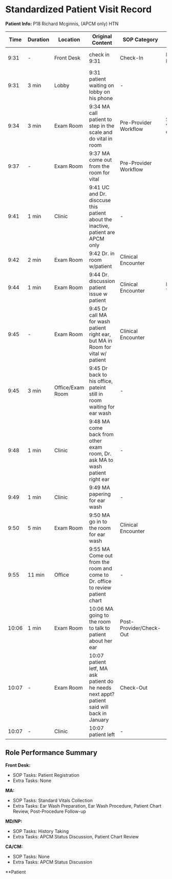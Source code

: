 # Standardized Patient Visit Record

**Patient Info:** P18 Richard Mcginnis, (APCM only) HTN

| Time | Duration | Location | Original Content | SOP Category | SOP Task | Completed Checklist | Primary Role | Extra Task |
|------|----------|----------|------------------|--------------|----------|-------------------|--------------|------------|
| 9:31 | - | Front Desk | check in 9:31 | Check-In | Patient Registration | ☐ Arrival time recorded | Front Desk | - |
| 9:31 | 3 min | Lobby | 9:31 patient waiting on lobby on his phone | - | - | - | Patient | - |
| 9:34 | 3 min | Exam Room | 9:34 MA call patient to step in the scale and do vital in room | Pre-Provider Workflow | Standard Vitals Collection | ☐ ID verified<br>☐ Vitals collected<br>☐ Documented in EHR | MA | - |
| 9:37 | - | Exam Room | 9:37 MA come out from the room for vital | Pre-Provider Workflow | - | - | MA | - |
| 9:41 | 1 min | Clinic | 9:41 UC and Dr. disccuse this patient about the inactive, patient are APCM only | - | - | - | CA/CM, MD/NP | APCM Status Discussion |
| 9:42 | 2 min | Exam Room | 9:42 Dr. in room w/patient | Clinical Encounter | - | - | MD/NP | - |
| 9:44 | 1 min | Exam Room | 9:44 Dr. discussion patient issue w patient | Clinical Encounter | History Taking | ☐ Chief complaint reviewed | MD/NP | - |
| 9:45 | - | Exam Room | 9:45 Dr call MA for wash patient right ear, but MA in Room for vital w/ patient | Clinical Encounter | - | - | MD/NP | - |
| 9:45 | 3 min | Office/Exam Room | 9:45 Dr back to his office, pateint still in room waiting for ear wash | - | - | - | MD/NP, Patient | - |
| 9:48 | 1 min | Clinic | 9:48 MA come back from other exam room, Dr. ask MA to wash patient right ear | - | - | - | MD/NP, MA | - |
| 9:49 | 1 min | Clinic | 9:49 MA papering for ear wash | - | - | - | MA | Ear Wash Preparation |
| 9:50 | 5 min | Exam Room | 9:50 MA go in to the room for ear wash | Clinical Encounter | - | - | MA | Ear Wash Procedure |
| 9:55 | 11 min | Office | 9:55 MA Come out from the room and come to Dr. office to review patient chart | - | - | - | MA, MD/NP | Patient Chart Review |
| 10:06 | 1 min | Exam Room | 10:06 MA going to the room to talk to patient about her ear | Post-Provider/Check-Out | - | - | MA | Post-Procedure Follow-up |
| 10:07 | - | Exam Room | 10:07 patient letf, MA ask patient do he needs next appt? patient said will back in January | Check-Out | - | - | MA | - |
| 10:07 | - | Clinic | 10:07 patient left | - | - | - | Patient | - |

## Role Performance Summary

**Front Desk:**
- SOP Tasks: Patient Registration
- Extra Tasks: None

**MA:**
- SOP Tasks: Standard Vitals Collection
- Extra Tasks: Ear Wash Preparation, Ear Wash Procedure, Patient Chart Review, Post-Procedure Follow-up

**MD/NP:**
- SOP Tasks: History Taking
- Extra Tasks: APCM Status Discussion, Patient Chart Review

**CA/CM:**
- SOP Tasks: None
- Extra Tasks: APCM Status Discussion

**Patient